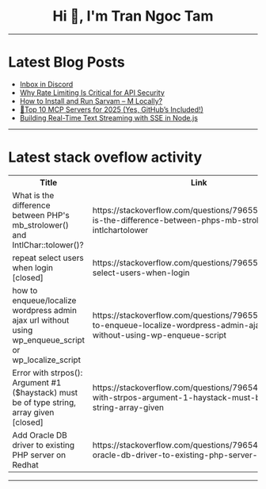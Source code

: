 <h1 align="center">Hi 👋, I'm Tran Ngoc Tam</h1>

---

# Latest Blog Posts 
<!-- BLOG-POST-LIST:START -->
- [Inbox in Discord](https://dev.to/vivekthedev/-38mo)
- [Why Rate Limiting Is Critical for API Security](https://dev.to/sharon_42e16b8da44dabde6d/why-rate-limiting-is-critical-for-api-security-4gij)
- [How to Install and Run Sarvam – M Locally?](https://dev.to/nodeshiftcloud/how-to-install-and-run-sarvam-m-locally-2b0i)
- [🚀Top 10 MCP Servers for 2025 &lpar;Yes, GitHub’s Included!&rpar;](https://dev.to/fallon_jimmy/top-10-mcp-servers-for-2025-yes-githubs-included-15jg)
- [Building Real-Time Text Streaming with SSE in Node.js](https://dev.to/axrisi/building-real-time-text-streaming-with-sse-in-nodejs-4d5f)
<!-- BLOG-POST-LIST:END -->

---

# Latest stack oveflow activity
<table>
  <tr><th>Title</th><th>Link</th></tr>
  <!-- STACKOVERFLOW:START --><tr><td>What is the difference between PHP&#39;s mb_strolower&lpar;&rpar; and IntlChar::tolower&lpar;&rpar;?</td><td>https://stackoverflow.com/questions/79655507/what-is-the-difference-between-phps-mb-strolower-and-intlchartolower</td></tr><tr><td>repeat select users when login [closed]</td><td>https://stackoverflow.com/questions/79655407/repeat-select-users-when-login</td></tr><tr><td>how to enqueue/localize wordpress admin ajax url without using wp_enqueue_script or wp_localize_script</td><td>https://stackoverflow.com/questions/79655231/how-to-enqueue-localize-wordpress-admin-ajax-url-without-using-wp-enqueue-script</td></tr><tr><td>Error with strpos&lpar;&rpar;: Argument #1 &lpar;$haystack&rpar; must be of type string, array given [closed]</td><td>https://stackoverflow.com/questions/79654812/error-with-strpos-argument-1-haystack-must-be-of-type-string-array-given</td></tr><tr><td>Add Oracle DB driver to existing PHP server on Redhat</td><td>https://stackoverflow.com/questions/79654452/add-oracle-db-driver-to-existing-php-server-on-redhat</td></tr><!-- STACKOVERFLOW:END -->
</table>

---


